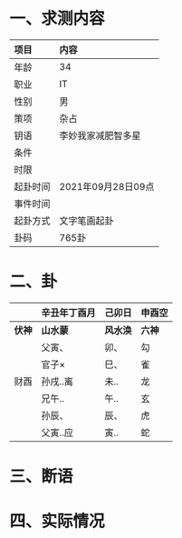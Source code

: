 # 一、求测内容
|项目|内容|
|:-|:-|
|年龄|34|
|职业|IT|
|性别|男|
|策项|杂占|
|钥语|李妙我家减肥智多星|
|条件||
|时限||
|起卦时间|2021年09月28日09点|
|事件时间||
|起卦方式|文字笔画起卦|
|卦码|765卦|

# 二、卦
||辛丑年丁酉月|己卯日|申酉空|
|:-|:-|:-|:-|
|**伏神**|**山水蒙**|**风水涣**|**六神**|
||父寅、|卯、|勾|
||官子×|巳、|雀|
|财酉|孙戌..离|未..|龙|
||兄午..|午..|玄|
||孙辰、|辰、|虎|
||父寅..应|寅..|蛇|


# 三、断语

# 四、实际情况